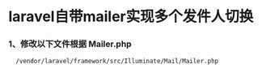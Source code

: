 # laravel自带mailer实现多个发件人切换
  
### 1、修改以下文件根据 Mailer.php
      /vendor/laravel/framework/src/Illuminate/Mail/Mailer.php
